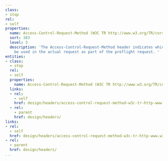 ```yaml
---
class:
- stop
rel:
- self
properties:
  name: Access-Control-Request-Method (W3C TR http://www.w3.org/TR/cors)
  sort: 383
  level: 3
  description: 'The Access-Control-Request-Method header indicates which method will
    be used in the actual request as part of the preflight request. '
entities:
- class:
  - stop
  rel:
  - self
  properties:
    name: Access-Control-Request-Method (W3C TR http://www.w3.org/TR/cors)
  links:
  - rel:
    - self
    href: design/headers/access-control-request-method-w3c-tr-http-www.w3.org-tr-cors.md
  - rel:
    - parent
    href: design/headers/
links:
- rel:
  - self
  href: design/headers/access-control-request-method-w3c-tr-http-www.w3.org-tr-cors.md
- rel:
  - parent
  href: design/headers/
...
```


